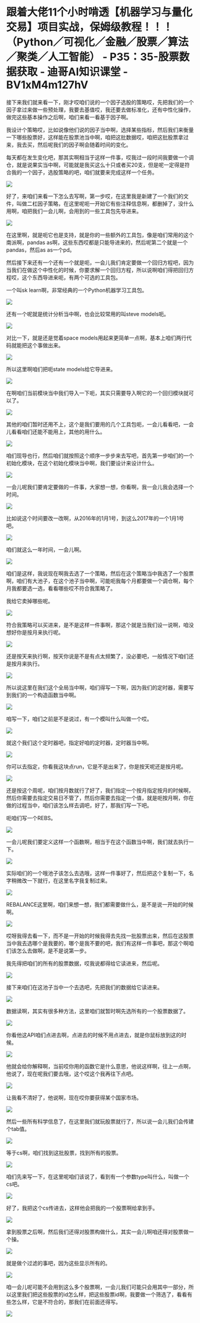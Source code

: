 # 跟着大佬11个小时啃透【机器学习与量化交易】项目实战，保姆级教程！！！（Python／可视化／金融／股票／算法／聚类／人工智能） - P35：35-股票数据获取 - 迪哥AI知识课堂 - BV1xM4m127hV

接下来我们就来看一下，刚才哎咱们说的一个因子选股的策略哎，先把我们的一个因子拿过来做一些预处理，我要去基值哎，我还要去做标准化，还有中性化操作，做完这些基本操作之后啊，咱们来看一看基于因子啊。

我设计个策略哎，比如说像他们说的因子当中啊，选择某些指标，然后我们来衡量一下哪些股票好，这样能在股票池当中啊，咱把这批数据哎，咱把这批股票拿过来，我去买，然后呢我们的因子啊会随着时间的变化。

每天都在发生变化吧，那其实啊相当于这样一件事，哎我过一段时间我要做一个调仓，就是说果实当中啊，可能就是我买这么十只或者买20支，但是呢一定得是符合我的一个因子，选股策略的吧，咱们就要来完成这样一个任务。



![](img/d1e300bf1f02ee255310b1db7069b5f3_1.png)

好了，来咱们来看一下怎么去写啊，第一步哎，在这里我是新建了一个我们的文件，叫做二杠因子策略，在这里呢呃一开始它有些注释信息啊，都删掉了，没什么用啊，咱把我们一会儿啊，会用到的一些工具包先导进来。



![](img/d1e300bf1f02ee255310b1db7069b5f3_3.png)

在这里啊，就是呃它也是支持，就是你的一些额外的工具包，像是咱们常用的这个南派啊，pandas as啊，这些东西哎都是只能导进来的，然后呢第二个就是一个pandas，然后as as一个pd。

然后接下来还有一个还有一个就是呃，一会儿我们肯定要做一个回归方程吧，因为当我们在做这个中性化的时候，你要求解一个回归方程，所以说啊咱们得把回归方程哎，这个东西导进来呃，有两个可选的工具包。

一个叫sk learn啊，非常经典的一个Python机器学习工具包。

![](img/d1e300bf1f02ee255310b1db7069b5f3_5.png)

还有一个呢就是统计分析当中啊，也会比较常用的叫steve models呃。

![](img/d1e300bf1f02ee255310b1db7069b5f3_7.png)

对比一下，就是还是觉着space models用起来更简单一点啊，基本上咱们两行代码就能把这个事做出来。



![](img/d1e300bf1f02ee255310b1db7069b5f3_9.png)

所以这里啊咱们把呃state models给它导进来。

![](img/d1e300bf1f02ee255310b1db7069b5f3_11.png)

在啊咱们当前模块当中我们导入一下呃，其实只需要导入啊它的一个回归模块就可以了。

![](img/d1e300bf1f02ee255310b1db7069b5f3_13.png)

其他的咱们暂时还用不上，这个是我们要用的几个工具包呃，一会儿看看吧，一会儿看看咱们还能不能用上，其他的用什么。



![](img/d1e300bf1f02ee255310b1db7069b5f3_15.png)

咱们现导也行，然后咱们就按照这个顺序一步步来去写吧，首先第一步咱们的一个初始化模块，在这个初始化模块当中啊，我们要设计来设计什么。



![](img/d1e300bf1f02ee255310b1db7069b5f3_17.png)

一会儿呢我们要肯定要做的一件事，大家想一想，你看啊，我一会儿我会选择一个时间。

![](img/d1e300bf1f02ee255310b1db7069b5f3_19.png)

比如说这个时间要改一改啊，从2016年的1月1号，到这么2017年的一个1月1号吧。

![](img/d1e300bf1f02ee255310b1db7069b5f3_21.png)

咱们就这么一年时间，一会儿啊。

![](img/d1e300bf1f02ee255310b1db7069b5f3_23.png)

咱们是这样，我说现在啊我去选了一个策略，然后在这个策略当中我选了一个股票啊，咱们有大池子，在这个池子当中啊，可能呃我每个月都要做一个调仓啊，每个月我都要选一选，看看哪些哎不符合我策略了。

我给它卖掉哪些呢。

![](img/d1e300bf1f02ee255310b1db7069b5f3_25.png)

符合我策略可以买进来，是不是这样一件事啊，那这个就是当我们设一说啊，咱没想好你是按月来执行呢。

![](img/d1e300bf1f02ee255310b1db7069b5f3_27.png)

还是按天来执行啊，按天你说是不是有点太频繁了，没必要吧，一般情况下咱们还是按月来执行。

![](img/d1e300bf1f02ee255310b1db7069b5f3_29.png)

所以说这里在我们这个全局当中啊，咱们得写一下啊，因为我们的定时器，需要写到我们的一个构造函数当中啊。

![](img/d1e300bf1f02ee255310b1db7069b5f3_31.png)

咱写一下，咱们之前是不是说过，有一个模叫什么叫做一个哎。

![](img/d1e300bf1f02ee255310b1db7069b5f3_33.png)

就这个我们这个定时器吧，指定好咱的定时器，定时器当中啊。

![](img/d1e300bf1f02ee255310b1db7069b5f3_35.png)

你可以去指定，你看我这块点run，它是不是出来了，你是按天呢还是按月呢。

![](img/d1e300bf1f02ee255310b1db7069b5f3_37.png)

还是按这个周呢，咱们按月数就行了好了，我们指定一个按月指定按月的时候啊，然后你需要去指定交易日不管了，然后你需要去指定一个值，就是呃按月啊，你在做的过程当中，咱们该怎么样去调吧，好了，那我们写一下吧。

呃咱们写一个REBS。

![](img/d1e300bf1f02ee255310b1db7069b5f3_39.png)

一会儿呢我们要定义这样一个函数啊，相当于在这个函数当中啊，我们就去执行一下。

![](img/d1e300bf1f02ee255310b1db7069b5f3_41.png)

实际咱们的一个哦池子该怎么去选哦，这样一件事好了，然后把这个复制一下，名字稍微改一下就行，在这里名字我复制过来。



![](img/d1e300bf1f02ee255310b1db7069b5f3_43.png)

REBALANCE这里啊，咱们来想一想，我们都需要做什么，是不是说一开始的时候啊。

![](img/d1e300bf1f02ee255310b1db7069b5f3_45.png)

哎呀我得去看一下，而不是一开始的时候我得去先找一批股票出来，然后在这股票当中我去选哪个是我要的，哪个是我不要的吧，我们有这样一件事吧，那这个啊咱们该怎么去做啊，是不是说第一步。

我先得把咱们的所有的股票数据，哎我说都得给它读进来，然后呢。

![](img/d1e300bf1f02ee255310b1db7069b5f3_47.png)

接下来咱们在这池子当中一个去选吧，先把我们的数据给它读进来。

![](img/d1e300bf1f02ee255310b1db7069b5f3_49.png)

数据读啊，其实有很多种方法，这里咱们就暂时啊先选所有的一个股票数据了。

![](img/d1e300bf1f02ee255310b1db7069b5f3_51.png)

你看他这API咱们点进去啊，点进去的时候不用点进去，就是你鼠标放到这的时候。

![](img/d1e300bf1f02ee255310b1db7069b5f3_53.png)

他就会给你解释啊，当前哎你用的函数它是什么意思，他说这样啊，往上一点啊，他说了，现在呢我们要去哦，这个哎这个我再往下点吧。



![](img/d1e300bf1f02ee255310b1db7069b5f3_55.png)

让我看不清好了，他说啊，现在哎你要获得某个国家市场。

![](img/d1e300bf1f02ee255310b1db7069b5f3_57.png)

然后一些所有科学信息了，在这里我们就玩股票就行了，所以说一会儿我们会传建个tab值。

![](img/d1e300bf1f02ee255310b1db7069b5f3_59.png)

等于cs啊，咱们找到这批股票，找到所有的股票。

![](img/d1e300bf1f02ee255310b1db7069b5f3_61.png)

咱们先来写一下，在这里呢咱们该说了，看到有一个参数type叫什么，叫做一个cs吧。

![](img/d1e300bf1f02ee255310b1db7069b5f3_63.png)

好了，我把这个cs传进去，这样他会把我的一个股票啊给拿到手。

![](img/d1e300bf1f02ee255310b1db7069b5f3_65.png)

拿到股票之后啊，然后我们还得对股票构做什么，其实一会儿啊咱还得对股票做一个操。

![](img/d1e300bf1f02ee255310b1db7069b5f3_67.png)

就是做个过滤的事吧，因为这些显示所有的。

![](img/d1e300bf1f02ee255310b1db7069b5f3_69.png)

咱一会儿呢可能不会用到这么多个股票啊，一会儿我们可能只会用其中一部分，所以这里我们把这些股票的id怎么样，把这些股票id啊，我要做一个筛选了，看看有些怎么样，它是不符合的，那我们在前面还得写。



![](img/d1e300bf1f02ee255310b1db7069b5f3_71.png)